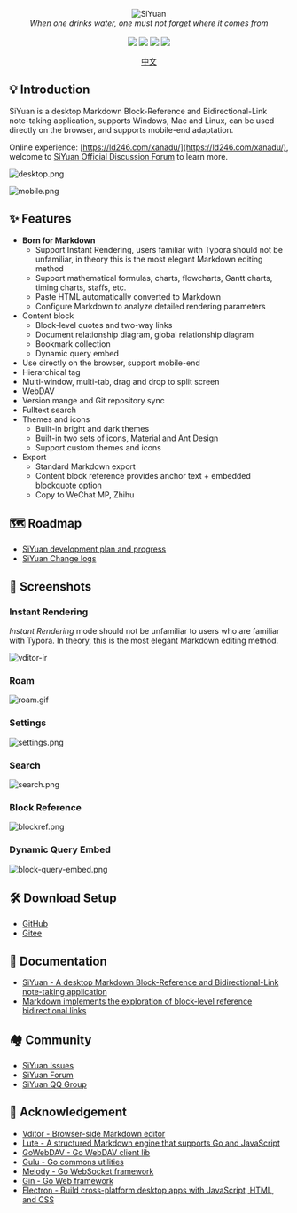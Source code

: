 <p align="center">
<img alt="SiYuan" src="https://b3log.org/images/brand/siyuan-128.png">
<br>
<em>When one drinks water, one must not forget where it comes from</em>
<br><br>
<a title="Releases" target="_blank" href="https://github.com/siyuan-note/siyuan/releases"><img src="https://img.shields.io/github/release/siyuan-note/siyuan.svg?style=flat-square&color=FF9900"></a>
<a title="Release Date" target="_blank" href="https://github.com/siyuan-note/siyuan/releases"><img src="https://img.shields.io/github/release-date/siyuan-note/siyuan.svg?style=flat-square&color=99CCFF"></a>
<a title="Downloads" target="_blank" href="https://github.com/siyuan-note/siyuan/releases"><img src="https://img.shields.io/github/downloads/siyuan-note/siyuan/total.svg?style=flat-square&color=blueviolet"></a>
<a title="Hits" target="_blank" href="https://github.com/siyuan-note/siyuan"><img src="https://hits.b3log.org/siyuan-note/siyuan.svg"></a>
</p>

<p align="center">
<a href="https://github.com/siyuan-note/siyuan/blob/master/README.md">中文</a>
</p>

## 💡 Introduction

SiYuan is a desktop Markdown Block-Reference and Bidirectional-Link note-taking application, supports Windows, Mac and Linux, can be used directly on the browser, and supports mobile-end adaptation.

Online experience: [https://ld246.com/xanadu/](https://ld246.com/xanadu/), welcome to [SiYuan Official Discussion Forum](https://ld246.com/tag/siyuan) to learn more.

![desktop.png](https://cdn.jsdelivr.net/gh/siyuan-note/siyuan@master/screenshots/desktop.png)

![mobile.png](https://cdn.jsdelivr.net/gh/siyuan-note/siyuan@master/screenshots/mobile.png)

## ✨  Features

* **Born for Markdown**
  * Support Instant Rendering, users familiar with Typora should not be unfamiliar, in theory this is the most elegant Markdown editing method
  * Support mathematical formulas, charts, flowcharts, Gantt charts, timing charts, staffs, etc.
  * Paste HTML automatically converted to Markdown
  * Configure Markdown to analyze detailed rendering parameters
* Content block
   * Block-level quotes and two-way links
   * Document relationship diagram, global relationship diagram
   * Bookmark collection
   * Dynamic query embed
* Use directly on the browser, support mobile-end
* Hierarchical tag
* Multi-window, multi-tab, drag and drop to split screen
* WebDAV
* Version mange and Git repository sync
* Fulltext search
* Themes and icons
   * Built-in bright and dark themes
   * Built-in two sets of icons, Material and Ant Design
   * Support custom themes and icons
* Export
   * Standard Markdown export
   * Content block reference provides anchor text + embedded blockquote option
   * Copy to WeChat MP, Zhihu

## 🗺️ Roadmap

* [SiYuan development plan and progress](https://github.com/siyuan-note/siyuan/projects/1)
* [SiYuan Change logs](https://github.com/siyuan-note/siyuan/blob/master/CHANGE_LOGS.md)

## 📸 Screenshots

### Instant Rendering

*Instant Rendering* mode should not be unfamiliar to users who are familiar with Typora. In theory, this is the most elegant Markdown editing method.

![vditor-ir](https://cdn.jsdelivr.net/gh/siyuan-note/siyuan@master/screenshots/ir.gif)

### Roam

![roam.gif](https://cdn.jsdelivr.net/gh/siyuan-note/siyuan@master/screenshots/roam.gif)

### Settings

![settings.png](https://cdn.jsdelivr.net/gh/siyuan-note/siyuan@master/screenshots/settings.png)

### Search

![search.png](https://cdn.jsdelivr.net/gh/siyuan-note/siyuan@master/screenshots/search.png)

### Block Reference

![blockref.png](https://cdn.jsdelivr.net/gh/siyuan-note/siyuan@master/screenshots/block-ref.gif)

### Dynamic Query Embed

![block-query-embed.png](https://cdn.jsdelivr.net/gh/siyuan-note/siyuan@master/screenshots/block-query-embed.png)

## 🛠️ Download Setup

* [GitHub](https://github.com/siyuan-note/siyuan/releases)
* [Gitee](https://gitee.com/siyuan-note/siyuan/releases)

## 📜 Documentation

* [SiYuan - A desktop Markdown Block-Reference and Bidirectional-Link note-taking application](https://ld246.com/article/1598872180233)
* [Markdown implements the exploration of block-level reference bidirectional links](https://ld246.com/article/1597226949061)

## 🏘️ Community

* [SiYuan Issues](https://github.com/siyuan-note/siyuan/issues)
* [SiYuan Forum](https://ld246.com/tag/siyuan)
* [SiYuan QQ Group](https://jq.qq.com/?_wv=1027&k=brIyNm7y)

## 🙏 Acknowledgement

* [Vditor - Browser-side Markdown editor](https://github.com/Vanessa219/vditor)
* [Lute - A structured Markdown engine that supports Go and JavaScript](https://github.com/88250/lute)
* [GoWebDAV - Go WebDAV client lib](https://github.com/88250/gowebdav)
* [Gulu - Go commons utilities](https://github.com/88250/gulu)
* [Melody - Go WebSocket framework](https://github.com/88250/melody)
* [Gin - Go Web framework](https://github.com/gin-gonic/gin)
* [Electron - Build cross-platform desktop apps with JavaScript, HTML, and CSS](https://github.com/electron/electron)
